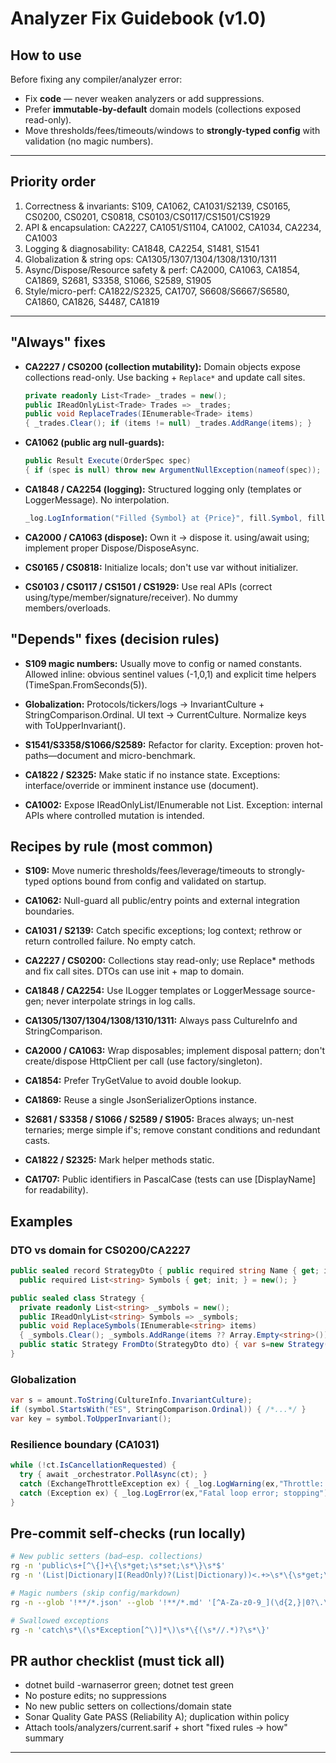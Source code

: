 # Analyzer Fix Guidebook (v1.0)

## How to use
Before fixing any compiler/analyzer error:
- Fix **code** — never weaken analyzers or add suppressions.
- Prefer **immutable-by-default** domain models (collections exposed read-only).
- Move thresholds/fees/timeouts/windows to **strongly-typed config** with validation (no magic numbers).

---

## Priority order
1) Correctness & invariants: S109, CA1062, CA1031/S2139, CS0165, CS0200, CS0201, CS0818, CS0103/CS0117/CS1501/CS1929  
2) API & encapsulation: CA2227, CA1051/S1104, CA1002, CA1034, CA2234, CA1003  
3) Logging & diagnosability: CA1848, CA2254, S1481, S1541  
4) Globalization & string ops: CA1305/1307/1304/1308/1310/1311  
5) Async/Dispose/Resource safety & perf: CA2000, CA1063, CA1854, CA1869, S2681, S3358, S1066, S2589, S1905  
6) Style/micro-perf: CA1822/S2325, CA1707, S6608/S6667/S6580, CA1860, CA1826, S4487, CA1819

---

## "Always" fixes
- **CA2227 / CS0200 (collection mutability):** Domain objects expose collections read-only. Use backing + `Replace*` and update call sites.
  ```csharp
  private readonly List<Trade> _trades = new();
  public IReadOnlyList<Trade> Trades => _trades;
  public void ReplaceTrades(IEnumerable<Trade> items)
  { _trades.Clear(); if (items != null) _trades.AddRange(items); }
  ```

- **CA1062 (public arg null-guards):**
  ```csharp
  public Result Execute(OrderSpec spec)
  { if (spec is null) throw new ArgumentNullException(nameof(spec)); /*...*/ }
  ```

- **CA1848 / CA2254 (logging):** Structured logging only (templates or LoggerMessage). No interpolation.
  ```csharp
  _log.LogInformation("Filled {Symbol} at {Price}", fill.Symbol, fill.Price);
  ```

- **CA2000 / CA1063 (dispose):** Own it → dispose it. using/await using; implement proper Dispose/DisposeAsync.

- **CS0165 / CS0818:** Initialize locals; don't use var without initializer.

- **CS0103 / CS0117 / CS1501 / CS1929:** Use real APIs (correct using/type/member/signature/receiver). No dummy members/overloads.

## "Depends" fixes (decision rules)

- **S109 magic numbers:** Usually move to config or named constants.
  Allowed inline: obvious sentinel values (-1,0,1) and explicit time helpers (TimeSpan.FromSeconds(5)).

- **Globalization:** Protocols/tickers/logs → InvariantCulture + StringComparison.Ordinal. UI text → CurrentCulture. Normalize keys with ToUpperInvariant().

- **S1541/S3358/S1066/S2589:** Refactor for clarity. Exception: proven hot-paths—document and micro-benchmark.

- **CA1822 / S2325:** Make static if no instance state. Exceptions: interface/override or imminent instance use (document).

- **CA1002:** Expose IReadOnlyList<T>/IEnumerable<T> not List<T>. Exception: internal APIs where controlled mutation is intended.

## Recipes by rule (most common)

- **S109:** Move numeric thresholds/fees/leverage/timeouts to strongly-typed options bound from config and validated on startup.

- **CA1062:** Null-guard all public/entry points and external integration boundaries.

- **CA1031 / S2139:** Catch specific exceptions; log context; rethrow or return controlled failure. No empty catch.

- **CA2227 / CS0200:** Collections stay read-only; use Replace* methods and fix call sites. DTOs can use init + map to domain.

- **CA1848 / CA2254:** Use ILogger templates or LoggerMessage source-gen; never interpolate strings in log calls.

- **CA1305/1307/1304/1308/1310/1311:** Always pass CultureInfo and StringComparison.

- **CA2000 / CA1063:** Wrap disposables; implement disposal pattern; don't create/dispose HttpClient per call (use factory/singleton).

- **CA1854:** Prefer TryGetValue to avoid double lookup.

- **CA1869:** Reuse a single JsonSerializerOptions instance.

- **S2681 / S3358 / S1066 / S2589 / S1905:** Braces always; un-nest ternaries; merge simple if's; remove constant conditions and redundant casts.

- **CA1822 / S2325:** Mark helper methods static.

- **CA1707:** Public identifiers in PascalCase (tests can use [DisplayName] for readability).

## Examples

### DTO vs domain for CS0200/CA2227

```csharp
public sealed record StrategyDto { public required string Name { get; init; }
  public required List<string> Symbols { get; init; } = new(); }

public sealed class Strategy {
  private readonly List<string> _symbols = new();
  public IReadOnlyList<string> Symbols => _symbols;
  public void ReplaceSymbols(IEnumerable<string> items)
  { _symbols.Clear(); _symbols.AddRange(items ?? Array.Empty<string>()); }
  public static Strategy FromDto(StrategyDto dto) { var s=new Strategy(); s.ReplaceSymbols(dto.Symbols); return s; }
}
```

### Globalization

```csharp
var s = amount.ToString(CultureInfo.InvariantCulture);
if (symbol.StartsWith("ES", StringComparison.Ordinal)) { /*...*/ }
var key = symbol.ToUpperInvariant();
```

### Resilience boundary (CA1031)

```csharp
while (!ct.IsCancellationRequested) {
  try { await _orchestrator.PollAsync(ct); }
  catch (ExchangeThrottleException ex) { _log.LogWarning(ex,"Throttle: backing off"); await Task.Delay(TimeSpan.FromSeconds(2), ct); }
  catch (Exception ex) { _log.LogError(ex,"Fatal loop error; stopping"); await _risk.KillSwitchAsync("fatal-loop", ct); break; }
}
```

## Pre-commit self-checks (run locally)
```bash
# New public setters (bad—esp. collections)
rg -n 'public\s+[^\{]+\{\s*get;\s*set;\s*\}\s*$'
rg -n '(List|Dictionary|I(ReadOnly)?(List|Dictionary))<.+>\s*\{\s*get;\s*set;'

# Magic numbers (skip config/markdown)
rg -n --glob '!**/*.json' --glob '!**/*.md' '[^A-Za-z0-9_](\d{2,}|0?\.\d{2,})[^A-Za-z0-9_]'

# Swallowed exceptions
rg -n 'catch\s*\(\s*Exception[^\)]*\)\s*\{(\s*//.*)?\s*\}'
```

## PR author checklist (must tick all)

- dotnet build -warnaserror green; dotnet test green
- No posture edits; no suppressions
- No new public setters on collections/domain state
- Sonar Quality Gate PASS (Reliability A); duplication within policy
- Attach tools/analyzers/current.sarif + short "fixed rules → how" summary

---